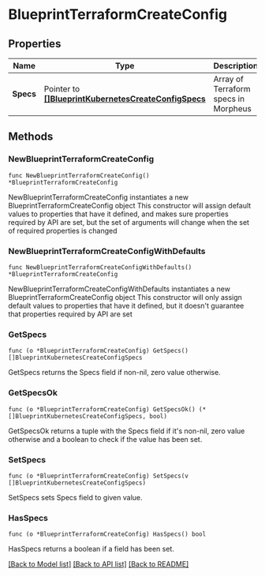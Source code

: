 # BlueprintTerraformCreateConfig

## Properties

Name | Type | Description | Notes
------------ | ------------- | ------------- | -------------
**Specs** | Pointer to [**[]BlueprintKubernetesCreateConfigSpecs**](BlueprintKubernetesCreateConfigSpecs.md) | Array of Terraform specs in Morpheus | [optional] 

## Methods

### NewBlueprintTerraformCreateConfig

`func NewBlueprintTerraformCreateConfig() *BlueprintTerraformCreateConfig`

NewBlueprintTerraformCreateConfig instantiates a new BlueprintTerraformCreateConfig object
This constructor will assign default values to properties that have it defined,
and makes sure properties required by API are set, but the set of arguments
will change when the set of required properties is changed

### NewBlueprintTerraformCreateConfigWithDefaults

`func NewBlueprintTerraformCreateConfigWithDefaults() *BlueprintTerraformCreateConfig`

NewBlueprintTerraformCreateConfigWithDefaults instantiates a new BlueprintTerraformCreateConfig object
This constructor will only assign default values to properties that have it defined,
but it doesn't guarantee that properties required by API are set

### GetSpecs

`func (o *BlueprintTerraformCreateConfig) GetSpecs() []BlueprintKubernetesCreateConfigSpecs`

GetSpecs returns the Specs field if non-nil, zero value otherwise.

### GetSpecsOk

`func (o *BlueprintTerraformCreateConfig) GetSpecsOk() (*[]BlueprintKubernetesCreateConfigSpecs, bool)`

GetSpecsOk returns a tuple with the Specs field if it's non-nil, zero value otherwise
and a boolean to check if the value has been set.

### SetSpecs

`func (o *BlueprintTerraformCreateConfig) SetSpecs(v []BlueprintKubernetesCreateConfigSpecs)`

SetSpecs sets Specs field to given value.

### HasSpecs

`func (o *BlueprintTerraformCreateConfig) HasSpecs() bool`

HasSpecs returns a boolean if a field has been set.


[[Back to Model list]](../README.md#documentation-for-models) [[Back to API list]](../README.md#documentation-for-api-endpoints) [[Back to README]](../README.md)


